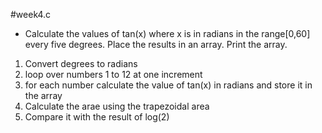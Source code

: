 #week4.c

- Calculate the values of tan(x) where x is in radians in the range[0,60]
every five degrees. Place the results in an array. Print the array.

1. Convert degrees to radians
2. loop over numbers 1 to 12 at one increment
3. for each number calculate the value of tan(x) in radians and store it in the array
4. Calculate the arae using the trapezoidal area
5. Compare it with the result of log(2)